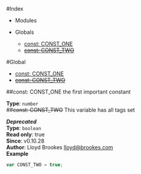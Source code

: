 #Index

* Modules

* Globals
  * [const: CONST_ONE](#CONST_ONE)
  * [~~const: CONST_TWO~~](#CONST_TWO)

#Global
* [const: CONST_ONE](#CONST_ONE)
* [~~const: CONST_TWO~~](#CONST_TWO)

<a name="CONST_ONE"></a>
##const: CONST_ONE
the first important constant

**Type**: `number`  
<a name="CONST_TWO"></a>
##~~const: CONST_TWO~~
This variable has all tags set

***Deprecated***  
**Type**: `boolean`  
**Read only**: true  
**Since**: v0.10.28  
**Author**: Lloyd Brookes <lloyd@brookes.com>  
**Example**  
```js
var CONST_TWO = true;
```

